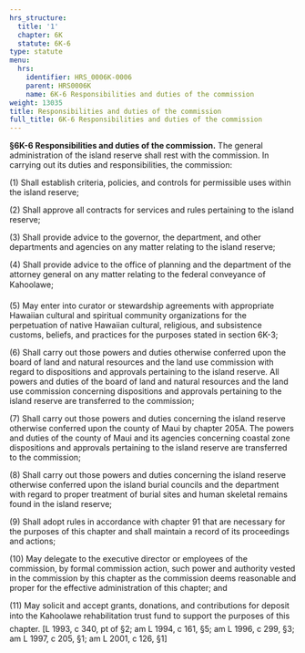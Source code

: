 ```yaml
---
hrs_structure:
  title: '1'
  chapter: 6K
  statute: 6K-6
type: statute
menu:
  hrs:
    identifier: HRS_0006K-0006
    parent: HRS0006K
    name: 6K-6 Responsibilities and duties of the commission
weight: 13035
title: Responsibilities and duties of the commission
full_title: 6K-6 Responsibilities and duties of the commission
---
```

**§6K-6 Responsibilities and duties of the commission.** The general administration of the island reserve shall rest with the commission. In carrying out its duties and responsibilities, the commission:

(1) Shall establish criteria, policies, and controls for permissible uses within the island reserve;

(2) Shall approve all contracts for services and rules pertaining to the island reserve;

(3) Shall provide advice to the governor, the department, and other departments and agencies on any matter relating to the island reserve;

(4) Shall provide advice to the office of planning and the department of the attorney general on any matter relating to the federal conveyance of Kahoolawe;

(5) May enter into curator or stewardship agreements with appropriate Hawaiian cultural and spiritual community organizations for the perpetuation of native Hawaiian cultural, religious, and subsistence customs, beliefs, and practices for the purposes stated in section 6K-3;

(6) Shall carry out those powers and duties otherwise conferred upon the board of land and natural resources and the land use commission with regard to dispositions and approvals pertaining to the island reserve. All powers and duties of the board of land and natural resources and the land use commission concerning dispositions and approvals pertaining to the island reserve are transferred to the commission;

(7) Shall carry out those powers and duties concerning the island reserve otherwise conferred upon the county of Maui by chapter 205A. The powers and duties of the county of Maui and its agencies concerning coastal zone dispositions and approvals pertaining to the island reserve are transferred to the commission;

(8) Shall carry out those powers and duties concerning the island reserve otherwise conferred upon the island burial councils and the department with regard to proper treatment of burial sites and human skeletal remains found in the island reserve;

(9) Shall adopt rules in accordance with chapter 91 that are necessary for the purposes of this chapter and shall maintain a record of its proceedings and actions;

(10) May delegate to the executive director or employees of the commission, by formal commission action, such power and authority vested in the commission by this chapter as the commission deems reasonable and proper for the effective administration of this chapter; and

(11) May solicit and accept grants, donations, and contributions for deposit into the Kahoolawe rehabilitation trust fund to support the purposes of this chapter. [L 1993, c 340, pt of §2; am L 1994, c 161, §5; am L 1996, c 299, §3; am L 1997, c 205, §1; am L 2001, c 126, §1]